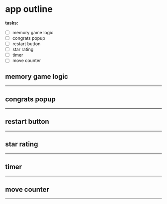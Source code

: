 
# app outline

__tasks:__

- [ ] memory game logic
- [ ] congrats popup
- [ ] restart button
- [ ] star rating
- [ ] timer
- [ ] move counter

## memory game logic



---


## congrats popup



---


## restart button



---


## star rating



---


## timer



---


## move counter



---


